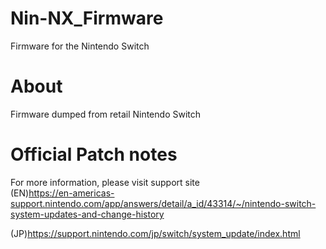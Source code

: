 # Nin-NX_Firmware
Firmware for the Nintendo Switch

# About
Firmware dumped from retail Nintendo Switch

# Official Patch notes
For more information, please visit support site   
(EN)https://en-americas-support.nintendo.com/app/answers/detail/a_id/43314/~/nintendo-switch-system-updates-and-change-history

(JP)https://support.nintendo.com/jp/switch/system_update/index.html
